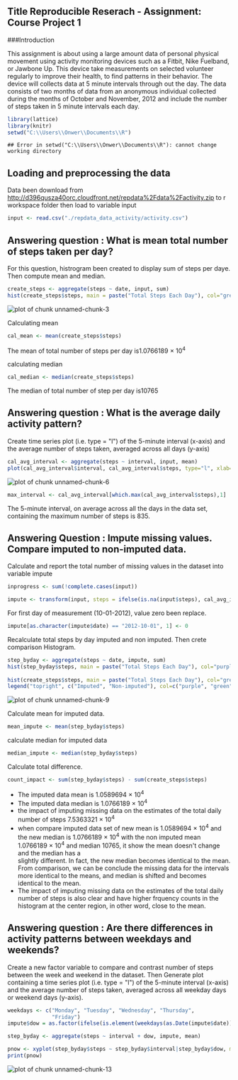 ## Title Reproducible Reserach - Assignment: Course Project 1

###Introduction

This assignment is about using a large amount data of personal physical movement using activity monitoring devices such as a Fitbit, Nike Fuelband, or Jawbone Up. This device take measurements on selected volunteer regularly to improve their health, to find patterns in their behavior. The device will collects data at 5 minute intervals through out the day. The data consists of two months of data from an anonymous individual collected during the months of October and November, 2012 and include the number of steps taken in 5 minute intervals each day.


```r
library(lattice)
library(knitr)
setwd("C:\\Users\\Onwer\\Documents\\R")
```

```
## Error in setwd("C:\\Users\\Onwer\\Documents\\R"): cannot change working directory
```


## Loading and preprocessing the data

Data been download from http://d396qusza40orc.cloudfront.net/repdata%2Fdata%2Factivity.zip to r workspace folder
then load to variable input


```r
input <- read.csv("./repdata_data_activity/activity.csv")
```


## Answering question : What is mean total number of steps taken per day?
For this question, histrogram been created to display sum of steps per daye. Then compute mean and median.


```r
create_steps <- aggregate(steps ~ date, input, sum)
hist(create_steps$steps, main = paste("Total Steps Each Day"), col="green", xlab="Number of Steps")
```

![plot of chunk unnamed-chunk-3](figure/unnamed-chunk-3-1.png)

Calculating mean

```r
cal_mean <- mean(create_steps$steps)
```
The mean of total number of steps per day is1.0766189 &times; 10<sup>4</sup>

calculating median

```r
cal_median <- median(create_steps$steps)
```

The median of total number of step per day is10765



## Answering question : What is the average daily activity pattern?

Create time series plot (i.e. type = "l") of the 5-minute interval (x-axis) and the average number of steps taken, averaged across all days (y-axis)

```r
cal_avg_interval <- aggregate(steps ~ interval, input, mean)
plot(cal_avg_interval$interval, cal_avg_interval$steps, type="l", xlab="Interval", ylab="Number of Steps",main="Average Number of Steps per Day by Interval")
```

![plot of chunk unnamed-chunk-6](figure/unnamed-chunk-6-1.png)

```r
max_interval <- cal_avg_interval[which.max(cal_avg_interval$steps),1]
```

The 5-minute interval, on average across all the days in the data set, containing the maximum number of steps is 835.

## Answering Question : Impute missing values. Compare imputed to non-imputed data.

Calculate and report the total number of missing values in the dataset into variable impute


```r
inprogress <- sum(!complete.cases(input))

impute <- transform(input, steps = ifelse(is.na(input$steps), cal_avg_interval$steps[match(input$interval, cal_avg_interval$interval)], input$steps))
```

For first day of measurement (10-01-2012), value zero been replace. 


```r
impute[as.character(impute$date) == "2012-10-01", 1] <- 0
```

Recalculate total steps by day imputed and non imputed. Then crete comparison Histogram. 

```r
step_byday <- aggregate(steps ~ date, impute, sum)
hist(step_byday$steps, main = paste("Total Steps Each Day"), col="purple", xlab="Number of Steps")
 
hist(create_steps$steps, main = paste("Total Steps Each Day"), col="green", xlab="Number of Steps", add=T)
legend("topright", c("Imputed", "Non-imputed"), col=c("purple", "green"), lwd=10)
```

![plot of chunk unnamed-chunk-9](figure/unnamed-chunk-9-1.png)

Calculate mean for imputed data. 

```r
mean_impute <- mean(step_byday$steps)
```

calculate median for imputed data

```r
median_impute <- median(step_byday$steps)
```




Calculate total difference.

```r
count_impact <- sum(step_byday$steps) - sum(create_steps$steps)
```
* The imputed data mean is 1.0589694 &times; 10<sup>4</sup>
* The imputed data median is 1.0766189 &times; 10<sup>4</sup>
* the impact of imputing missing data on the estimates of the total daily number of steps 7.5363321 &times; 10<sup>4</sup>
* when compare imputed data set of new mean is 1.0589694 &times; 10<sup>4</sup> and the new median is 1.0766189 &times; 10<sup>4</sup> with the    non imputed mean 1.0766189 &times; 10<sup>4</sup> and median 10765, it show the mean doesn't change and the median has a  
  slightly different. In fact, the new median becomes identical to the mean. From comparison, we can be conclude   the missing data for the intervals more identical to the means, and median is shifted and becomes identical to   the mean.
* The impact of imputing missing data on the estimates of the total daily number of steps is also clear and have   higher frquency counts in the histogram at the center region, in other word, close to the mean.



## Answering question : Are there differences in activity patterns between weekdays and weekends?

Create a new factor variable to compare and contrast number of steps between the week and weekend in the dataset. Then Generate plot containing a time series plot (i.e. type = "l") of the 5-minute interval (x-axis) and the average number of steps taken, averaged across all weekday days or weekend days (y-axis). 


```r
weekdays <- c("Monday", "Tuesday", "Wednesday", "Thursday", 
              "Friday")
impute$dow = as.factor(ifelse(is.element(weekdays(as.Date(impute$date)),weekdays), "Weekday", "Weekend"))

step_byday <- aggregate(steps ~ interval + dow, impute, mean)

pnow <- xyplot(step_byday$steps ~ step_byday$interval|step_byday$dow, main="Average Steps per Day by Interval",xlab="Interval", ylab="Steps",layout=c(1,2), type="l")
print(pnow)
```

![plot of chunk unnamed-chunk-13](figure/unnamed-chunk-13-1.png)

